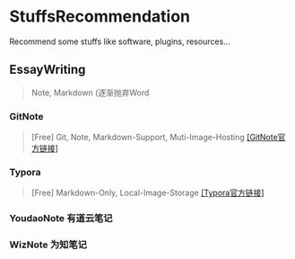 # StuffsRecommendation
 Recommend some stuffs like software, plugins, resources...

## EssayWriting

> Note, Markdown (逐渐抛弃Word

### GitNote
> [Free] Git, Note, Markdown-Support, Muti-Image-Hosting
> [[GitNote官方链接]](https://gitnoteapp.com/)

### Typora
> [Free] Markdown-Only, Local-Image-Storage
> [[Typora官方链接]](https://typora.io)

### YoudaoNote 有道云笔记

### WizNote 为知笔记